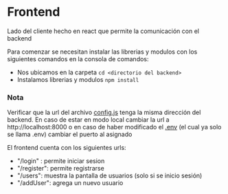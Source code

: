 # Frontend

Lado del cliente hecho en react que permite la comunicación con el backend

Para comenzar se necesitan instalar las librerias y modulos con los siguientes comandos en la consola de comandos:
* Nos ubicamos en la carpeta
`cd <directorio del backend>`
* Instalamos librerias y modulos
`npm install`

### Nota
Verificar que la url del archivo [config.js](https://github.com/Luis1299/PIA-Backend/blob/main/frontend/src/config.js) tenga la misma dirección del backend.
En caso de estar en modo local cambiar la url a http://localhost:8000 o en caso de haber modificado el [.env](https://github.com/Luis1299/PIA-Backend/blob/main/backend/.env.example#L1) (el cual ya solo se llama .env) cambiar el puerto al asignado

El frontend cuenta con los siguientes urls:
   * "/login"    : permite iniciar sesion
   * "/register": permite registrarse
   * "/users": muestra la pantalla de usuarios (solo si se inicio sesión)
   * "/addUser": agrega un nuevo usuario